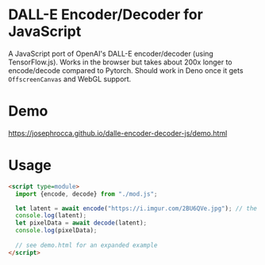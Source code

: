 # DALL-E Encoder/Decoder for JavaScript

A JavaScript port of OpenAI's DALL-E encoder/decoder (using TensorFlow.js). Works in the browser but takes about 200x longer to encode/decode compared to Pytorch. Should work in Deno once it gets `OffscreenCanvas` and WebGL support.

# Demo

https://josephrocca.github.io/dalle-encoder-decoder-js/demo.html

# Usage

```html
<script type=module>
  import {encode, decode} from "./mod.js";

  let latent = await encode("https://i.imgur.com/2BU6QVe.jpg"); // the encode function accepts a URL, or Image, or ImageData, or ImageBitmap, or Canvas, or OffscreenCanvas, etc.
  console.log(latent);
  let pixelData = await decode(latent);
  console.log(pixelData);
  
  // see demo.html for an expanded example
</script>
```
